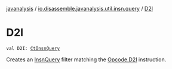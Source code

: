 [javanalysis](../index.md) / [io.disassemble.javanalysis.util.insn.query](index.md) / [D2I](./-d2-i.md)

# D2I

`val D2I: `[`CtInsnQuery`](-ct-insn-query/index.md)

Creates an [InsnQuery](-insn-query/index.md) filter matching the [Opcode.D2I](#) instruction.

